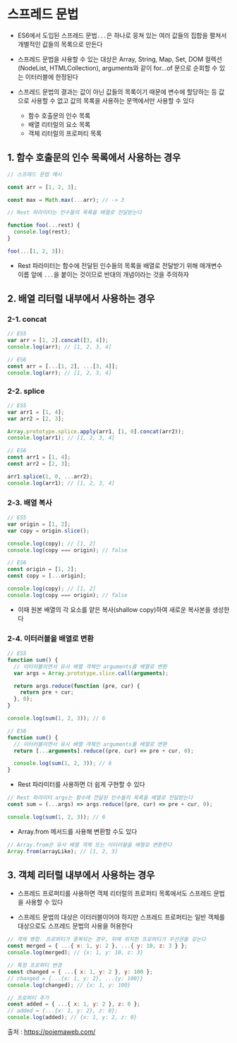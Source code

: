# 스프레드 문법

- ES6에서 도입된 스프레드 문법`...`은 하나로 뭉쳐 있는 여러 값들의 집합을 펼쳐서 개별적인 값들의 목록으로 만든다

- 스프레드 문법을 사용할 수 있는 대상은 Array, String, Map, Set, DOM 컬렉션(NodeList, HTMLCollection), arguments와 같이 for...of 문으로 순회할 수 있는 이터러블에 한정된다

- 스프레드 문법의 결과는 값이 아닌 값들의 목록이기 때문에 변수에 할당하는 등 값으로 사용할 수 없고 값의 목록을 사용하는 문맥에서만 사용할 수 있다
  - 함수 호출문의 인수 목록
  - 배열 리터럴의 요소 목록
  - 객체 리터럴의 프로퍼티 목록

## 1. 함수 호출문의 인수 목록에서 사용하는 경우

```js
// 스프레드 문법 예시

const arr = [1, 2, 3];

const max = Math.max(...arr); // -> 3
```

```js
// Rest 파라미터는 인수들의 목록을 배열로 전달받는다

function foo(...rest) {
  console.log(rest);
}

foo(...[1, 2, 3]);
```

- Rest 파라미터는 함수에 전달된 인수들의 목록을 배열로 전달받기 위해 매개변수 이름 앞에 `...`을 붙이는 것이므로 반대의 개념이라는 것을 주의하자

## 2. 배열 리터럴 내부에서 사용하는 경우

### 2-1. concat

```js
// ES5
var arr = [1, 2].concat([3, 4]);
console.log(arr); // [1, 2, 3, 4]
```

```js
// ES6
const arr = [...[1, 2], ...[3, 4]];
console.log(arr); // [1, 2, 3, 4]
```

### 2-2. splice

```js
// ES5
var arr1 = [1, 4];
var arr2 = [2, 3];

Array.prototype.splice.apply(arr1, [1, 0].concat(arr2));
console.log(arr1); // [1, 2, 3, 4]
```

```js
// ES6
const arr1 = [1, 4];
const arr2 = [2, 3];

arr1.splice(1, 0, ...arr2);
console.log(arr1); // [1, 2, 3, 4]
```

### 2-3. 배열 복사

```js
// ES5
var origin = [1, 2];
var copy = origin.slice();

console.log(copy); // [1, 2]
console.log(copy === origin); // false
```

```js
// ES6
const origin = [1, 2];
const copy = [...origin];

console.log(copy); // [1, 2]
console.log(copy === origin); // false
```

- 이때 원본 배열의 각 요소를 얕은 복사(shallow copy)하여 새로운 복사본을 생성한다

### 2-4. 이터러블을 배열로 변환

```js
// ES5
function sum() {
  // 이터러블이면서 유사 배열 객체인 arguments를 배열로 변환
  var args = Array.prototype.slice.call(arguments);

  return args.reduce(function (pre, cur) {
    return pre + cur;
  }, 0);
}

console.log(sum(1, 2, 3)); // 6
```

```js
// ES6
function sum() {
  // 이터러블이면서 유사 배열 객체인 arguments를 배열로 변환
  return [...arguments].reduce((pre, cur) => pre + cur, 0);

  console.log(sum(1, 2, 3)); // 6
}
```

- Rest 파라미터를 사용하면 더 쉽게 구현할 수 있다

```js
// Rest 파라미터 args는 함수에 전달된 인수들의 목록을 배열로 전달받는다
const sum = (...args) => args.reduce((pre, cur) => pre + cur, 0);

console.log(sum(1, 2, 3)); // 6
```

- Array.from 메서드를 사용해 변환할 수도 있다

```js
// Array.from은 유사 배열 객체 또는 이터러블을 배열로 변환한다
Array.from(arrayLike); // [1, 2, 3]
```

## 3. 객체 리터럴 내부에서 사용하는 경우

- 스프레드 프로퍼티를 사용하면 객체 리터럴의 프로퍼티 목록에서도 스프레드 문법을 사용할 수 있다

- 스프레드 문법의 대상은 이터러블이어야 하지만 스프레드 프로퍼티는 일반 객체를 대상으로도 스프레드 문법의 사용을 허용한다

```js
// 객체 병합. 프로퍼티가 중복되는 경우, 뒤에 위치한 프로퍼티가 우선권을 갖는다
const merged = { ...{ x: 1, y: 2 }, ...{ y: 10, z: 3 } };
console.log(merged); // {x: 1, y: 10, z: 3}

// 특정 프로퍼티 변경
const changed = { ...{ x: 1, y: 2 }, y: 100 };
// changed = {...{x: 1, y: 2}, ...{y: 100}}
console.log(changed); // {x: 1, y: 100}

// 프로퍼티 추가
const added = { ...{ x: 1, y: 2 }, z: 0 };
// added = {...{x: 1, y: 2}, z: 0};
console.log(added); // {x: 1, y: 2, z: 0}
```

출처 : https://poiemaweb.com/
